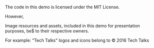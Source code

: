 The code in this demo is licensed under the MIT License.

However,

Image resources and assets, included in this demo for presentation purposes, be$
to their respective owners.

For example:
"Tech Talks" logos and icons belong to © 2016 Tech Talks
